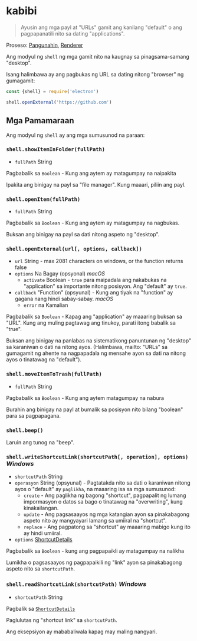 # kabibi

> Ayusin ang mga payl at "URLs" gamit ang kanilang "default" o ang pagpapanatili nito sa dating "applications".

Proseso: [Pangunahin](../glossary.md#main-process), [Renderer](../glossary.md#renderer-process)

Ang modyul ng `shell` ng mga gamit nito na kaugnay sa pinagsama-samang "desktop".

Isang halimbawa ay ang pagbukas ng URL sa dating nitong "browser" ng gumagamit:

```javascript
const {shell} = require('electron')

shell.openExternal('https://github.com')
```

## Mga Pamamaraan

Ang modyul ng `shell` ay ang mga sumusunod na paraan:

### `shell.showItemInFolder(fullPath)`

* `fullPath` String

Pagbabalik sa `Boolean` - Kung ang aytem ay matagumpay na naipakita

Ipakita ang binigay na payl sa "file manager". Kung maaari, piliin ang payl.

### `shell.openItem(fullPath)`

* `fullPath` String

Pagbabalik sa `Boolean` - Kung ang aytem ay matagumpay na nagbukas.

Buksan ang binigay na payl sa dati nitong aspeto ng "desktop".

### `shell.openExternal(url[, options, callback])`

* `url` String - max 2081 characters on windows, or the function returns false
* `options` Na Bagay (opsyonal) *macOS* 
  * `activate` Boolean - `true` para maipadala ang nakabukas na "application" sa importante nitong posisyon. Ang "default" ay `true`.
* `callback` "Function" (opsyunal) - Kung ang tiyak na "function" ay gagana nang hindi sabay-sabay. *macOS* 
  * `error` na Kamalian

Pagbabalik sa `Boolean` - Kapag ang "application" ay maaaring buksan sa "URL". Kung ang muling pagtawag ang tinukoy, parati itong babalik sa "true".

Buksan ang binigay na panlabas na sistematikong panuntunan ng "desktop" sa karaniwan o dati na nitong ayos. (Halimbawa, mailto: "URLs" sa gumagamit ng ahente na nagpapadala ng mensahe ayon sa dati na nitong ayos o tinatawag na "default").

### `shell.moveItemToTrash(fullPath)`

* `fullPath` String

Pagbabalik sa `Boolean` - Kung ang aytem matagumpay na nabura

Burahin ang binigay na payl at bumalik sa posisyon nito bilang "boolean" para sa pagpapagana.

### `shell.beep()`

Laruin ang tunog na "beep".

### `shell.writeShortcutLink(shortcutPath[, operation], options)` *Windows*

* `shortcutPath` String
* `operasyon` String (opsyunal) - Pagtatakda nito sa dati o karaniwan nitong ayos o "default" ay `paglikha`, na maaaring isa sa mga sumusunod: 
  * `create` - Ang paglikha ng bagong "shortcut", pagpapalit ng lumang impormasyon o datos sa bago o tinatawag na "overwriting", kung kinakailangan.
  * `update` - Ang pagsasaayos ng mga katangian ayon sa pinakabagong aspeto nito ay mangyayari lamang sa umiiral na "shortcut".
  * `replace` - Ang pagpatong sa "shortcut" ay maaaring mabigo kung ito ay hindi umiiral.
* `options` [ShortcutDetails](structures/shortcut-details.md)

Pagbabalik sa `Boolean` - kung ang pagpapaikli ay matagumpay na nalikha

Lumikha o pagsasaayos ng pagpapaikili ng "link" ayon sa pinakabagong aspeto nito sa `shortcutPath`.

### `shell.readShortcutLink(shortcutPath)` *Windows*

* `shortcutPath` String

Pagbalik sa [`ShortcutDetails`](structures/shortcut-details.md)

Paglulutas ng "shortcut link" sa `shortcutPath`.

Ang eksepsiyon ay mababaliwala kapag may maling nangyari.